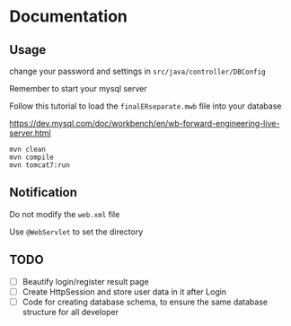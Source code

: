 # Documentation
## Usage
change your password and settings in `src/java/controller/DBConfig`

Remember to start your mysql server

Follow this tutorial to load the `finalERseparate.mwb` file into your database

https://dev.mysql.com/doc/workbench/en/wb-forward-engineering-live-server.html

```
mvn clean
mvn compile
mvn tomcat7:run
```
## Notification

Do not modify the `web.xml` file

Use `@WebServlet` to set the directory

## TODO

- [ ] Beautify login/register result page
- [ ] Create HttpSession and store user data in it after Login
- [ ] Code for creating database schema, to ensure the same database structure for all developer